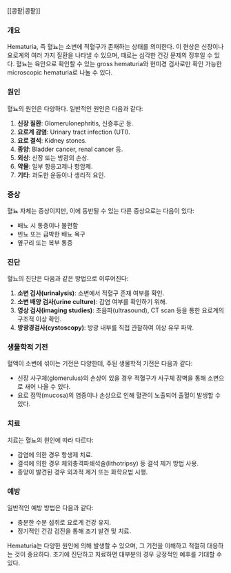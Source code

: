 [[콩팥|콩팥]]

### 개요
Hematuria, 즉 혈뇨는 소변에 적혈구가 존재하는 상태를 의미한다. 이 현상은 신장이나 요로계의 여러 가지 질환을 나타낼 수 있으며, 때로는 심각한 건강 문제의 징후일 수 있다. 혈뇨는 육안으로 확인할 수 있는 gross hematuria와 현미경 검사로만 확인 가능한 microscopic hematuria로 나눌 수 있다.

### 원인
혈뇨의 원인은 다양하다. 일반적인 원인은 다음과 같다:
1. **신장 질환**: Glomerulonephritis, 신증후군 등.
2. **요로계 감염**: Urinary tract infection (UTI).
3. **요로 결석**: Kidney stones.
4. **종양**: Bladder cancer, renal cancer 등.
5. **외상**: 신장 또는 방광의 손상.
6. **약물**: 일부 항응고제나 항암제.
7. **기타**: 과도한 운동이나 생리적 요인.

### 증상
혈뇨 자체는 증상이지만, 이에 동반될 수 있는 다른 증상으로는 다음이 있다:
- 배뇨 시 통증이나 불편함
- 빈뇨 또는 급박한 배뇨 욕구
- 옆구리 또는 복부 통증

### 진단
혈뇨의 진단은 다음과 같은 방법으로 이루어진다:
1. **소변 검사(urinalysis)**: 소변에서 적혈구 존재 여부를 확인.
2. **소변 배양 검사(urine culture)**: 감염 여부를 확인하기 위해.
3. **영상 검사(imaging studies)**: 초음파(ultrasound), CT scan 등을 통한 요로계의 구조적 이상 확인.
4. **방광경검사(cystoscopy)**: 방광 내부를 직접 관찰하여 이상 유무 파악.

### 생물학적 기전
혈액이 소변에 섞이는 기전은 다양한데, 주된 생물학적 기전은 다음과 같다:
- 신장 사구체(glomerulus)의 손상이 있을 경우 적혈구가 사구체 장벽을 통해 소변으로 새어 나올 수 있다.
- 요로 점막(mucosa)의 염증이나 손상으로 인해 혈관이 노출되어 출혈이 발생할 수 있다.

### 치료
치료는 혈뇨의 원인에 따라 다르다:
- 감염에 의한 경우 항생제 치료.
- 결석에 의한 경우 체외충격파쇄석술(lithotripsy) 등 결석 제거 방법 사용.
- 종양이 발견된 경우 외과적 제거 또는 화학요법 시행.

### 예방
일반적인 예방 방법은 다음과 같다:
- 충분한 수분 섭취로 요로계 건강 유지.
- 정기적인 건강 검진을 통해 조기 발견 및 치료.

Hematuria는 다양한 원인에 의해 발생할 수 있으며, 그 기전을 이해하고 적절히 대응하는 것이 중요하다. 조기에 진단하고 치료하면 대부분의 경우 긍정적인 예후를 기대할 수 있다.